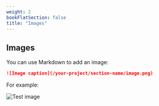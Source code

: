 ```yaml
---
weight: 2
bookFlatSection: false
title: "Images"
---
```


## Images

You can use Markdown to add an image:

```md
![Image caption](/your-project/section-name/image.png)
```

For example:

![Test image](/tutorial-template/section-name/test.png)

